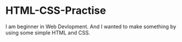 # HTML-CSS-Practise
I am  beginner in Web Devlopment. And I wanted to make something by using some simple HTML and CSS.

